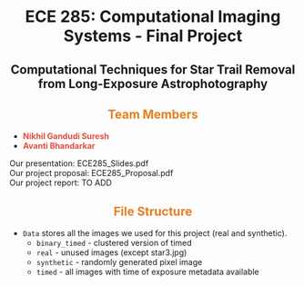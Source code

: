 <div align="center">

# <span>ECE 285: Computational Imaging Systems - Final Project 

## Computational Techniques for Star Trail Removal ​from Long-Exposure Astrophotography ​</span>

</div>

## <div align="center"><span style="color: #e67e22;">Team Members</span></div>
- **<span style="color: #e74c3c;">Nikhil Gandudi Suresh</span>**
- **<span style="color: #e74c3c;">Avanti Bhandarkar</span>**

Our presentation: ECE285_Slides.pdf <br>
Our project proposal: ECE285_Proposal.pdf <br>
Our project report: TO ADD

## <div align="center"><span style="color: #e67e22;">File Structure</span></div>
* `Data` stores all the images we used for this project (real and synthetic).
  * `binary_timed` - clustered version of timed
  * `real` - unused images (except star3.jpg)
  * `synthetic` - randomly generated pixel image
  * `timed` - all images with time of exposure metadata available


